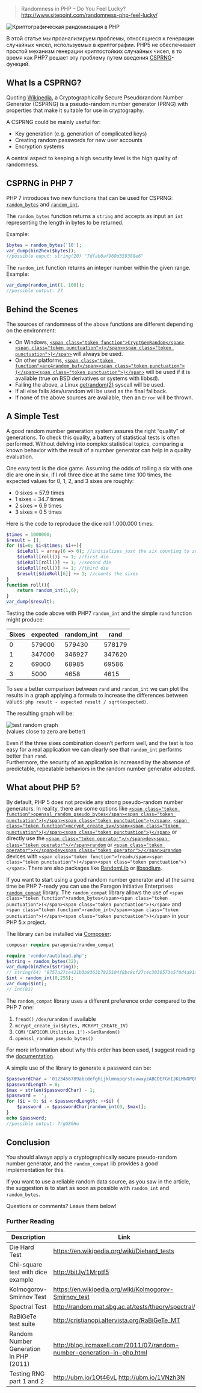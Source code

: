 >Randomness in PHP – Do You Feel Lucky?
http://www.sitepoint.com/randomness-php-feel-lucky/

![Криптографическая рандомизация в PHP](https://habrastorage.org/files/dd7/176/96c/dd717696cc1a4dc69497bb7d06734f94.jpg "Криптографическая рандомизация в PHP")

В этой статье мы проанализируем проблемы, относящиеся к генерации случайных чисел, используемых в криптографии. PHP5 не обеспечивает простой механизм генерации криптостойких случайных чисел, в то время как PHP7 решает эту проблему путем введения [CSPRNG](https://ru.wikipedia.org/wiki/Криптографически_стойкий_генератор_псевдослучайных_чисел)-функций.

## What Is a CSPRNG?

Quoting [Wikipedia](https://en.wikipedia.org/wiki/Cryptographically_secure_pseudorandom_number_generator), a Cryptographically Secure Pseudorandom Number Generator (CSPRNG) is a pseudo-random number generator (PRNG) with properties that make it suitable for use in cryptography.

A CSPRNG could be mainly useful for:

*	Key generation (e.g. generation of complicated keys)
*   Creating random passwords for new user accounts
*   Encryption systems

A central aspect to keeping a high security level is the high quality of randomness.

## CSPRNG in PHP 7

PHP 7 introduces two new functions that can be used for CSPRNG: [`random_bytes`](http://php.net/manual/en/function.random-bytes.php) and [`random_int`](http://php.net/manual/en/function.random-int.php).

The `random_bytes` function returns a `string` and accepts as input an `int` representing the length in bytes to be returned.

Example:

```php
$bytes = random_bytes('10');
var_dump(bin2hex($bytes));
//possible ouput: string(20) "7dfab0af960d359388e6"  
```

The `random_int` function returns an integer number within the given range.  
Example:

```php
var_dump(random_int(1, 100));
//possible output: 27
```

## Behind the Scenes

The sources of randomness of the above functions are different depending on the environment:

*   On Windows, [`<span class="token function">CryptGenRandom</span><span class="token punctuation">(</span><span class="token punctuation">)</span>`](https://msdn.microsoft.com/en-us/library/windows/desktop/aa379942%28v=vs.85%29.aspx) will always be used.
*   On other platforms, [`<span class="token function">arc4random_buf</span><span class="token punctuation">(</span><span class="token punctuation">)</span>`](http://www.openbsd.org/cgi-bin/man.cgi/OpenBSD-current/man3/arc4random.3) will be used if it is available (true on BSD derivatives or systems with libbsd).
*   Failing the above, a Linux [getrandom(2)](http://man7.org/linux/man-pages/man2/getrandom.2.html) syscall will be used.
*   If all else fails /dev/urandom will be used as the final fallback.
*   If none of the above sources are available, then an `Error` will be thrown.

## A Simple Test

A good random number generation system assures the right “quality” of generations. To check this quality, a battery of statistical tests is often performed. Without delving into complex statistical topics, comparing a known behavior with the result of a number generator can help in a quality evaluation.

One easy test is the dice game. Assuming the odds of rolling a six with one die are one in six, if I roll three dice at the same time 100 times, the expected values for 0, 1, 2, and 3 sixes are roughly:

*   0 sixes = 57.9 times
*   1 sixes = 34.7 times
*   2 sixes = 6.9 times
*   3 sixes = 0.5 times

Here is the code to reproduce the dice roll 1.000.000 times:
```php
$times = 1000000;
$result = [];
for ($i=0; $i<$times; $i++){
    $dieRoll = array(6 => 0); //initializes just the six counting to zero
    $dieRoll[roll()] += 1; //first die
    $dieRoll[roll()] += 1; //second die
    $dieRoll[roll()] += 1; //third die
    $result[$dieRoll[6]] += 1; //counts the sixes
}
function roll(){
    return random_int(1,6);
}
var_dump($result);
```

Testing the code above with PHP7 `random_int` and the simple `rand` function might produce:

| Sixes | expected | random_int | rand   |
|-------|----------|------------|--------|
| 0     | 579000   | 579430     | 578179 |
| 1     | 347000   | 346927     | 347620 |
| 2     | 69000    | 68985      | 69586  |
| 3     | 5000     | 4658       | 4615   |

To see a better comparison between `rand` and `random_int` we can plot the results in a graph applying a formula to increase the differences between values: `php result - expected result / sqrt(expected)`.

The resulting graph will be:

![test random graph](http://dab1nmslvvntp.cloudfront.net/wp-content/uploads/2015/10/1444736090random-graph.png "random test result")  
(values close to zero are better)

Even if the three sixes combination doesn’t perform well, and the test is too easy for a real application we can clearly see that `random_int` performs better than `rand`.  
Furthermore, the security of an application is increased by the absence of predictable, repeatable behaviors in the random number generator adopted.

## What about PHP 5?

By default, PHP 5 does not provide any strong pseudo-random number generators. In reality, there are some options like [`<span class="token function">openssl_random_pseudo_bytes</span><span class="token punctuation">(</span><span class="token punctuation">)</span>`](http://php.net/manual/en/function.openssl-random-pseudo-bytes.php), [`<span class="token function">mcrypt_create_iv</span><span class="token punctuation">(</span><span class="token punctuation">)</span>`](http://php.net/manual/en/function.mcrypt-create-iv.php) or directly use the [`<span class="token operator">/</span>dev<span class="token operator">/</span>random`](https://en.wikipedia.org/wiki//dev/random) or [`<span class="token operator">/</span>dev<span class="token operator">/</span>urandom`](https://en.wikipedia.org/wiki//dev/random) devices with `<span class="token function">fread</span><span class="token punctuation">(</span><span class="token punctuation">)</span>`. There are also packages like [RandomLib](https://github.com/ircmaxell/RandomLib) or [libsodium](https://pecl.php.net/package/libsodium).

If you want to start using a good random number generator and at the same time be PHP 7-ready you can use the Paragon Initiative Enterprises [`random_compat`](https://github.com/paragonie/random_compat) library. The `random_compat` library allows the use of `<span class="token function">random_bytes</span><span class="token punctuation">(</span><span class="token punctuation">)</span>` and `<span class="token function">random_int</span><span class="token punctuation">(</span><span class="token punctuation">)</span>` in your PHP 5.x project.

The library can be installed via [Composer](https://getcomposer.org/):

```php
composer require paragonie/random_compat

require 'vendor/autoload.php';
$string = random_bytes(32);
var_dump(bin2hex($string));
// string(64) "8757a27ce421b3b9363b7825104f8bc8cf27c4c3036573e5f0d4a91ad2aaec6f"
$int = random_int(0,255);
var_dump($int);
// int(81)
```

The `random_compat` library uses a different preference order compared to the PHP 7 one:

1.  `fread()` `/dev/urandom` if available
2.  `mcrypt_create_iv($bytes, MCRYPT_CREATE_IV)`
3.  `COM('CAPICOM.Utilities.1')->GetRandom()`
4.  `openssl_random_pseudo_bytes()`

For more information about why this order has been used, I suggest reading the [documentation](https://github.com/paragonie/random_compat/blob/master/ERRATA.md).

A simple use of the library to generate a password can be:

```php
$passwordChar = '0123456789abcdefghijklmnopqrstuvwxyzABCDEFGHIJKLMNOPQRSTUVWXYZ';
$passwordLength = 8;
$max = strlen($passwordChar) - 1;
$password = '';
for ($i = 0; $i < $passwordLength; ++$i) {
    $password .= $passwordChar[random_int(0, $max)];
}
echo $password;
//possible output: 7rgG8GHu
```

## Conclusion

You should always apply a cryptographically secure pseudo-random number generator, and the `random_compat` lib provides a good implementation for this.

If you want to use a reliable random data source, as you saw in the article, the suggestion is to start as soon as possible with `random_int` and `random_bytes`.

Questions or comments? Leave them below!

### Further Reading

| Description                            | Link                                                                   |
|----------------------------------------|------------------------------------------------------------------------|
| Die Hard Test                          | https://en.wikipedia.org/wiki/Diehard_tests                            |
| Chi-square test with dice example      | http://bit.ly/1Mrptf5                                                  |
| Kolmogorov-Smirnov Test                | https://en.wikipedia.org/wiki/Kolmogorov-Smirnov_test                  |
| Spectral Test                          | http://random.mat.sbg.ac.at/tests/theory/spectral/                     |
| RaBiGeTe test suite                    | http://cristianopi.altervista.org/RaBiGeTe_MT                          |
| Random Number Generation In PHP (2011) | http://blog.ircmaxell.com/2011/07/random-number-generation-in-php.html |
| Testing RNG part 1 and 2               | http://ubm.io/1Ot46vL http://ubm.io/1VNzh3N                            |

